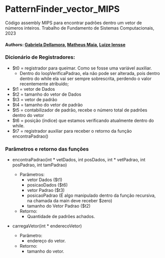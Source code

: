 # PatternFinder_vector_MIPS
Código assembly MIPS para encontrar padrões dentro um vetor de números inteiros. Trabalho de Fundamento de Sistemas Computacionais, 2023
#### Authors: [Gabriela Dellamora](https://github.com/MarnieGrenat), [Matheus Maia](https://github.com/mathemaia), [Luize Iensse](https://github.com/Lienss) 


### Dicionário de Registradores:
- $t0 = registrador para queimar. Como se fosse uma variável auxiliar.
  - Dentro do loopVerificaPadrao, ela não pode ser alterada, pois dentro dentro do while ela vai ser sempre sobrescrita, perdendo o valor recentemente atribuído;
- $t1 = vetor de Dados
- $t2 = tamanho do vetor de Dados
- $t3 = vetor de padrão
- $t4 = tamanho do vetor de padrão
- $t5 = contabilizador de padrão, recebe o número total de padrões dentro do vetor
- $t6 = posição (índice) que estamos verificando atualmente dentro do while.
- $t7 = registrador auxiliar para receber o retorno da função encontraPadrao()

### Parâmetros e retorno das funções

- encontraPadrao(int * vetDados, int posDados, int * vetPadrao, int posPadrao, int tamPadrao)
  - Parâmetros:
    - vetor Dados ($t1)
    - posicaoDados ($t6)
    - vetor Padrao ($t3)
    - posicaoPadrao (É algo manipulado dentro da função recursiva, na chamada da main deve receber $zero)
    - tamanho do Vetor Padrao ($t2)
  - Retorno:
    - Quantidade de padrões achados.

- carregaVetor(int * enderecoVetor)
   - Parâmetro:
     - endereço do vetor.
   - Retorno:
     - tamanho do vetor.
